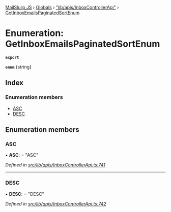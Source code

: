 [MailSlurp JS](../README.md) › [Globals](../globals.md) › ["lib/apis/InboxControllerApi"](../modules/_lib_apis_inboxcontrollerapi_.md) › [GetInboxEmailsPaginatedSortEnum](_lib_apis_inboxcontrollerapi_.getinboxemailspaginatedsortenum.md)

# Enumeration: GetInboxEmailsPaginatedSortEnum

**`export`** 

**`enum`** {string}

## Index

### Enumeration members

* [ASC](_lib_apis_inboxcontrollerapi_.getinboxemailspaginatedsortenum.md#asc)
* [DESC](_lib_apis_inboxcontrollerapi_.getinboxemailspaginatedsortenum.md#desc)

## Enumeration members

###  ASC

• **ASC**: = "ASC"

*Defined in [src/lib/apis/InboxControllerApi.ts:741](https://github.com/mailslurp/mailslurp-client-ts-js/blob/fc9510a/src/lib/apis/InboxControllerApi.ts#L741)*

___

###  DESC

• **DESC**: = "DESC"

*Defined in [src/lib/apis/InboxControllerApi.ts:742](https://github.com/mailslurp/mailslurp-client-ts-js/blob/fc9510a/src/lib/apis/InboxControllerApi.ts#L742)*
